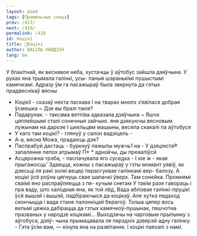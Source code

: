 ```yaml
---
layout: poem
tags: [Праменьчык сонца]
prev: /417/
next: /419/
permalink: /418
id: Коцікі
title: 🚧Коцікі
author: ВАСІЛЬ НАЙДЗІН
lang: be
---
```



У бпакітнай, як веснавое неба, хустачцы ў аўтобус зайшла дэяўчына. У руках яна трымала галінкі, усы- паныя шэранькімі пушыстымі камячкамі. Адразу ўм га пасажыраў была звернута да гэтых прадвеснікаў вясны
-   КоцікіІ - сказаў нехта ласкава I на тварах мнопх з’явілася добрая ўсмешка ~ Дзе вы бралі такія?
-   Падарунак. - таксама ветпіва адказала дзяўчына
~ Яшчэ цяплейшымі сталі сонечныя зайчыю. яня дзякуючы вясновым лужынам на дароэе I шкельцвм машыны, весепа скакалі па аўтобусе
-   У каго там коцікі? - глянуў у салон вадэіцель -
-   А-а, вясна Можа, прадаюць дэе?
-   Паспрабуй дастаць - буркнуў пажылы мужчь1 на - У дзяцінста® запаленне пепох атрымаў П* * аднойчы, ды преаапіўсй
- Асцярожна трэба, - паспачувала яго суседка - I юе ж - якая прыгажосць'
Здаецца, кожны з пасажыраў у гзты момант уявіў, як дэесьці ля ракі золкі вецер перасгуквае галінкамі вер- балозу. А коцікі ўсё роўна цягнуць свае шапачкі ўверх. Там сонейка. Промнямі сваімі яно распраўляецца з пя- кучым снегам У такім разе гавораць і пра ваду, што халодная яна, як той лёд, Вада аблізвае галінкі-пруцікі ўсё вышэй і вышэй, падбіраючыся да коцікаў. Але хутка педаход скончыцца і вада стане палонніцай берагоў. Толыа цяпер вось вельмі цяжка дабірацца да гзтых камячкоў-пушынак, пяшчотна празваных у народзе коцікамі...
Выходзячы на чарговым прыпынку з аўгобуса, дзяў- чына прымацавала ля пярэдніх дзвярэй адну галінку. - Гэта ўсім вам, — кінула яна на развітанне. I коцікі паехапі з намі.
